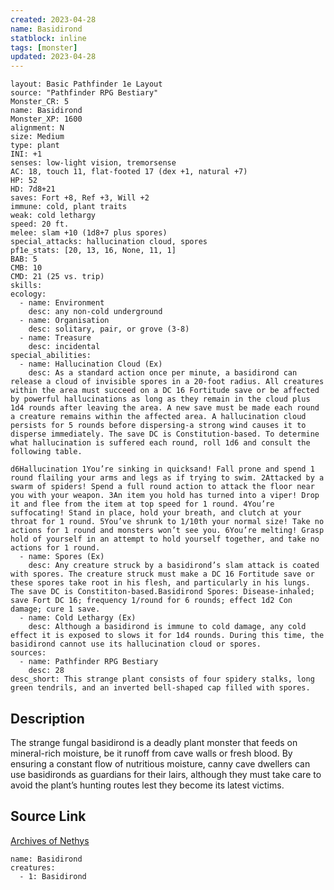 ```yaml
---
created: 2023-04-28
name: Basidirond
statblock: inline
tags: [monster]
updated: 2023-04-28
---
```

```statblock
layout: Basic Pathfinder 1e Layout
source: "Pathfinder RPG Bestiary"
Monster_CR: 5
name: Basidirond
Monster_XP: 1600
alignment: N
size: Medium
type: plant
INI: +1
senses: low-light vision, tremorsense
AC: 18, touch 11, flat-footed 17 (dex +1, natural +7)
HP: 52
HD: 7d8+21
saves: Fort +8, Ref +3, Will +2
immune: cold, plant traits
weak: cold lethargy
speed: 20 ft.
melee: slam +10 (1d8+7 plus spores)
special_attacks: hallucination cloud, spores
pf1e_stats: [20, 13, 16, None, 11, 1]
BAB: 5
CMB: 10
CMD: 21 (25 vs. trip)
skills: 
ecology:
  - name: Environment
    desc: any non-cold underground
  - name: Organisation
    desc: solitary, pair, or grove (3-8)
  - name: Treasure
    desc: incidental
special_abilities:
  - name: Hallucination Cloud (Ex)
    desc: As a standard action once per minute, a basidirond can release a cloud of invisible spores in a 20-foot radius. All creatures within the area must succeed on a DC 16 Fortitude save or be affected by powerful hallucinations as long as they remain in the cloud plus 1d4 rounds after leaving the area. A new save must be made each round a creature remains within the affected area. A hallucination cloud persists for 5 rounds before dispersing-a strong wind causes it to disperse immediately. The save DC is Constitution-based. To determine what hallucination is suffered each round, roll 1d6 and consult the following table.

d6Hallucination 1You’re sinking in quicksand! Fall prone and spend 1 round flailing your arms and legs as if trying to swim. 2Attacked by a swarm of spiders! Spend a full round action to attack the floor near you with your weapon. 3An item you hold has turned into a viper! Drop it and flee from the item at top speed for 1 round. 4You’re suffocating! Stand in place, hold your breath, and clutch at your throat for 1 round. 5You’ve shrunk to 1/10th your normal size! Take no actions for 1 round and monsters won’t see you. 6You’re melting! Grasp hold of yourself in an attempt to hold yourself together, and take no actions for 1 round.
  - name: Spores (Ex)
    desc: Any creature struck by a basidirond’s slam attack is coated with spores. The creature struck must make a DC 16 Fortitude save or these spores take root in his flesh, and particularly in his lungs. The save DC is Constititon-based.Basidirond Spores: Disease-inhaled; save Fort DC 16; frequency 1/round for 6 rounds; effect 1d2 Con damage; cure 1 save.
  - name: Cold Lethargy (Ex)
    desc: Although a basidirond is immune to cold damage, any cold effect it is exposed to slows it for 1d4 rounds. During this time, the basidirond cannot use its hallucination cloud or spores.
sources:
  - name: Pathfinder RPG Bestiary
    desc: 28
desc_short: This strange plant consists of four spidery stalks, long green tendrils, and an inverted bell-shaped cap filled with spores.
```
## Description
The strange fungal basidirond is a deadly plant monster that feeds on mineral-rich moisture, be it runoff from cave walls or fresh blood. By ensuring a constant flow of nutritious moisture, canny cave dwellers can use basidironds as guardians for their lairs, although they must take care to avoid the plant’s hunting routes lest they become its latest victims.
## Source Link
[Archives of Nethys](https://aonprd.com/MonsterDisplay.aspx?ItemName=Basidirond)
```encounter-table
name: Basidirond
creatures:
  - 1: Basidirond
```
